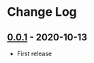 # Change Log

## [0.0.1](https://github.com/dldevinc/aioja/tree/v0.0.1) - 2020-10-13
- First release
